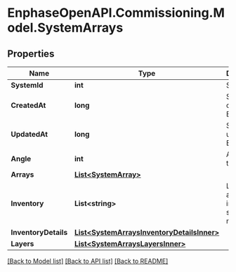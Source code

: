 # EnphaseOpenAPI.Commissioning.Model.SystemArrays

## Properties

Name | Type | Description | Notes
------------ | ------------- | ------------- | -------------
**SystemId** | **int** | System ID. | [optional] 
**CreatedAt** | **long** | System created Epoch time. | [optional] 
**UpdatedAt** | **long** | System updated Epoch time. | [optional] 
**Angle** | **int** | Angle of the system. | [optional] 
**Arrays** | [**List&lt;SystemArray&gt;**](SystemArray.md) |  | [optional] 
**Inventory** | **List&lt;string&gt;** | List of active inverter serial numbers. | [optional] 
**InventoryDetails** | [**List&lt;SystemArraysInventoryDetailsInner&gt;**](SystemArraysInventoryDetailsInner.md) |  | [optional] 
**Layers** | [**List&lt;SystemArraysLayersInner&gt;**](SystemArraysLayersInner.md) |  | [optional] 

[[Back to Model list]](../README.md#documentation-for-models) [[Back to API list]](../README.md#documentation-for-api-endpoints) [[Back to README]](../README.md)

